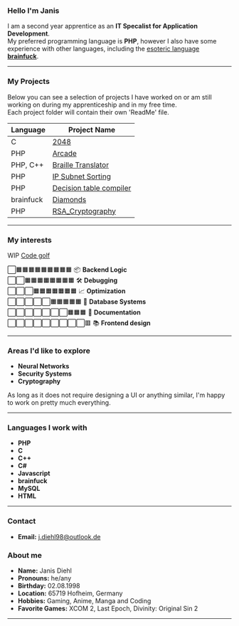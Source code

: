 ### Hello I'm Janis

I am a second year apprentice as an **IT Specalist for Application Development**. <br>
My preferred programming language is **PHP**, however I also have some experience with other languages, including the [esoteric language](https://esolangs.org/wiki/Esoteric_programming_language) [**brainfuck**](https://esolangs.org/wiki/Brainfuck).

---

### My Projects

Below you can see a selection of projects I have worked on or am still working on during my apprenticeship and in my free time.<br>
Each project folder will contain their own 'ReadMe' file.

| Language | Project Name                                               |
|----------|------------------------------------------------------------|
|C         | [2048](/01_2048)                                          |
|PHP       | [Arcade](/02_Arcade)                                      |
|PHP, C++  | [Braille Translator](/03_Braille_translator)              |
|PHP       | [IP Subnet Sorting](/04_IP_Subnet_sorting)                |
|PHP       | [Decision table compiler](/05_Decision_table_compiler)    |
|brainfuck | [Diamonds](/06_Diamonds_brainfuck)                        |
|PHP       | [RSA_Cryptography](/07_RSA_Cryptography)                  |

---

### My interests
WIP
[Code golf](https://code.golf/golfers/Sephirem98)

⬜🟧🟧🟧🟧🟧🟧🟧🟧🟧 📦 **Backend Logic** <br>
⬜⬜🟧🟧🟧🟧🟧🟧🟧🟧 🛠️ **Debugging** <br>
⬜⬜⬜🟧🟧🟧🟧🟧🟧🟧 📈 **Optimization** <br>
⬜⬜⬜⬜⬜🟧🟧🟧🟧🟧 🧠 **Database Systems** <br>
⬜⬜⬜⬜⬜⬜⬜🟧🟧🟧 📝 **Documentation** <br>
⬜⬜⬜⬜⬜⬜⬜⬜⬜🟥 📚 **Frontend design** <br>

---

### Areas I'd like to explore
- **Neural Networks**
- **Security Systems**
- **Cryptography**

As long as it does not require designing a UI or anything similar, I'm happy to work on pretty much everything.

---

### Languages I work with

- **PHP**
- **C**
- **C++**
- **C#**
- **Javascript**
- **brainfuck**
- **MySQL**
- **HTML**

---

### Contact
- **Email:** [j.diehl98@outlook.de](mailto:j.diehl98@outlook.de)

### About me
- **Name:** Janis Diehl
- **Pronouns:** he/any
- **Birthday:** 02.08.1998
- **Location:** 65719 Hofheim, Germany
- **Hobbies:** Gaming, Anime, Manga and Coding
- **Favorite Games:** XCOM 2, Last Epoch, Divinity: Original Sin 2

---
